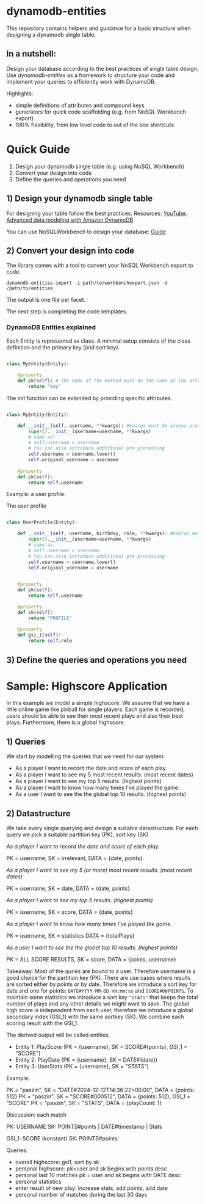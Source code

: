 # dynamodb-entities

This repository contains helpers and guidance for a basic structure when designing a dynamodb single table.

## In a nutshell:

Design your database according to the best practices of single table design. Use _dynamodb-entities_ as a framework to structure your code and implement your queries to efficiently work with DynamoDB.

Highlights:
- simple definitions of attributes and compound keys
- generators for quick code scaffolding (e.g. from NoSQL Workbench export)
- 100% flexibility, from low level code to out of the box shortcuts

# Quick Guide

1) Design your dynamodb single table (e.g. using NoSQL Workbench)
2) Convert your design into code
3) Define the queries and operations you need

## 1) Design your dynamodb single table

For designing your table follow the best practices.
Resources:
[YouTube: Advanced data modeling with Amazon DynamoDB](https://www.youtube.com/watch?v=PVUofrFiS_A)

You can use NoSQLWorkbench to design your database: [Guide](./DesigningYourTable.md)



## 2) Convert your design into code

The library comes with a tool to convert your NoSQL Workbench export to code.

`dynamodb-entities-import -i path/to/workbenchexport.json -d /path/to/entities`

The output is one file per facet. 

The next step is completing the code templates.

### DynamoDB Entities explained

Each Entity is represented as class. A minimal setup consists of the class definition and the primary key (and sort key).

```python

class MyEntity(Entity):
    
    @property
    def pk(self): # the name of the method must be the same as the attribute name of the partition key
        return "key"

```

The init function can be extended by providing specific attributes.

```python

class MyEntity(Entity):

    def __init__(self, username, **kwargs): #kwargs must be always present
        super().__init__(username=username, **kwargs)
        # same as:
        # self.username = username
        # You can also introduce additional pre processing
        self.username = username.lower()
        self.original_username = username
    
    @property
    def pk(self):
        return self.username

```

Example: a user profile.

The user profile 

```python

class UserProfile(Entity):

    def __init__(self, username, birthday, role, **kwargs): #kwargs must be always present
        super().__init__(username=username, **kwargs)
        # same as:
        # self.username = username
        # You can also introduce additional pre processing
        self.username = username.lower()
        self.original_username = username

    
    @property
    def pk(self):
        return self.username

    @property
    def sk(self):
        return "PROFILE"
    
    @property
    def gsi_1(self):
        return self.role


```

## 3) Define the queries and operations you need



# Sample: Highscore Application

In this example we model a simple highscore. We assume that we have a little online game like pinball for single players. Each game is recorded, users should be able to see their most recent plays and also their best plays. Furthermore, there is a global highscore.


## 1) Queries 

We start by modelling the queries that we need for our system:

- As a player I want to record the date and score of each play.
- As a player I want to see my 5 most recent results. (most recent dates)
- As a player I want to see my top 5 results. (highest points)
- As a player I want to know how many times I've played the game.
- As a user I want to see the the global top 10 results. (highest points)

## 2) Datastructure

We take every single querying and design a suitable datastructure.
For each query we pick a suitable partition key (PK), sort key (SK)

_As a player I want to record the date and score of each play._

PK = username, SK = irrelevant, DATA = {date, points}

_As a player I want to see my 5 (or more) most recent results. (most recent dates)_

PK = username, SK = date, DATA = {date, points}

_As a player I want to see my top 5 results. (highest points)_

PK = username, SK = score, DATA = {date, points}

_As a player I want to know how many times I've played the game._

PK = username, SK = statistics DATA = {totalPlays}

_As a user I want to see the the global top 10 results. (highest points)_

PK = ALL SCORE RESULTS, SK = score, DATA = {points, username}


Takeaway: Most of the quries are bound to a user. Therefore username is a good choice for the partition key (PK). There are use cases where results are sorted either by points or by date. Therefore we introduce a sort key for date and one for points: `DATE#YYYY-MM-DD HH:mm:ss` and `SCORE#00POINTS`. To maintain some statistics we introduce a sort key `"STATS"` that keeps the total number of plays and any other details we might want to save. The global high score is independent from each user, therefore we introduce a global secondary index (GSI_1) with the same sortkey (SK). We combine each scoring result with the GSI_1.

The derived output will be called entities.

- Entity 1: PlayScore (PK = {username}, SK = SCORE#{points}, GSI_1 = "SCORE")
- Entity 2: PlayDate (PK = {username}, SK = DATE#{date})
- Entity 3: UserStats (PK = {username}, SK = "STATS")

Example:

PK = "paszin", SK = "DATE#2024-12-12T14:36:22+00:00", DATA = {points: 512}
PK = "paszin", SK = "SCORE#000512", DATA = {points: 512}, GSI_1 = "SCORE"
PK = "paszin", SK = "STATS", DATA = {playCount: 1}


Discussion: each match


PK: USERNAME
SK: POINTS#points | DATE#timestamp | Stats

GSI_1: SCORE (konstant)
SK: POINTS#points

Queries:

- overall highscore: gsi1, sort by sk
- personal highscore: pk=user and sk begins with points desc 
- personal last 10 matches pk = user and sk begins with DATE desc
- personal statistics
- enter result of new play: increase stats, add points, add date
- personal number of matches during the last 30 days



